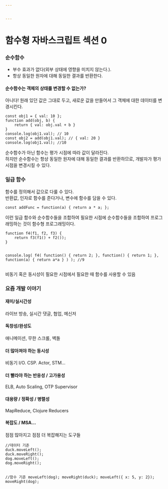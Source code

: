```yaml
---


---
```


<h1 id="함수형-자바스크립트-섹션-0">함수형 자바스크립트 섹션 0</h1>
<h3 id="순수함수">순수함수</h3>
<ul>
<li>부수 효과가 없다(외부 상태에 영향을 미치지 않는다.).</li>
<li>항상 동일한 원자에 대해 동일한 결과를 반환한다.</li>
</ul>
<h4 id="순수함수는-객체의-상태를-변경할-수-없는가">순수함수는 객체의 상태를 변경할 수 없는가?</h4>
<p>아니다! 원래 있던 값은 그대로 두고, 새로운 값을 만들어서 그 객체에 대한 데이터를 변경시킨다.</p>
<pre><code>const obj1 = { val: 10 };
function add(obj, b) {
	return { val: obj.val + b }
}
console.log(obj1.val); // 10
const obj2 = add(obj1.val); // { val: 20 }
console.log(obj1.val); //10
</code></pre>
<p>순수함수가 아닌 함수는 평가 시점에 따라 값이 달라진다.<br>
하지만 순수함수는 항상 동일한 원자에 대해 동일한 결과를 반환하므로, 개발자가 평가 시점을 변경시킬 수 있다.</p>
<h3 id="일급-함수">일급 함수</h3>
<p>함수를 정의해서 값으로 다룰 수 있다.<br>
반환값, 인자로 함수를 준다거나, 변수에 함수를 담을 수 있다.</p>
<pre><code>const addFunc = function(a) { return a * a; };
</code></pre>
<p>이런 일급 함수와 순수함수들을 조합하여 필요한 시점에 순수함수들을 조합하여 프로그래밍하는 것이 함수형 프로그래밍이다.</p>
<pre><code>function f4(f1, f2, f3) {
	return f3(f1() + f2());
}

console.log(
	f4(
		function() { return 2; },
		function() { return 1; },
		function(a) { return a*a }
	)
); //9
</code></pre>
<p>비동기 혹은 동시성이 필요한 시점에서 필요한 때 함수를 사용할 수 있음</p>
<h3 id="요즘-개발-이야기">요즘 개발 이야기</h3>
<h4 id="재미실시간성">재미/실시간성</h4>
<p>라이브 방송, 실시간 댓글, 협업, 메신저</p>
<h4 id="독창성완성도">독창성/완성도</h4>
<p>애니메이션, 무한 스크롤, 벽돌</p>
<h4 id="더-많아져야-하는-동시성">더 많아져야 하는 동시성</h4>
<p>비동기 I/O. CSP. Actor, STM…</p>
<h4 id="더-빨라야-하는-반응성--고가용성">더 빨라야 하는 반응성 / 고가용성</h4>
<p>ELB, Auto Scaling, OTP Supervisor</p>
<h4 id="대용량--정확성--병렬성">대용량 / 정확성 / 병렬성</h4>
<p>MapReduce, Clojure Reducers</p>
<h4 id="복잡도--msa...">복잡도 / MSA…</h4>
<p>점점 많아지고 점점 더 복잡해지는 도구들</p>
<pre><code>//데이터 기준
duck.moveLeft();
duck.moveRight();
dog.moveLeft();
dog.moveRight();

//함수 기준
moveLeft(dog);
moveRight(duck);
moveLeft({ x: 5, y: 2});
moveRight(dog);
</code></pre>

